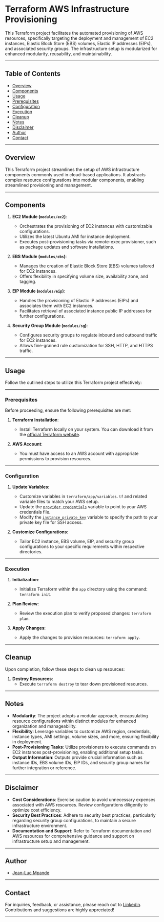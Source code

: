 # Terraform AWS Infrastructure Provisioning

This Terraform project facilitates the automated provisioning of AWS resources, specifically targeting the deployment and management of EC2 instances, Elastic Block Store (EBS) volumes, Elastic IP addresses (EIPs), and associated security groups. The infrastructure setup is modularized for enhanced modularity, reusability, and maintainability.

---

## Table of Contents

- [Overview](#overview)
- [Components](#components)
- [Usage](#usage)
- [Prerequisites](#prerequisites)
- [Configuration](#configuration)
- [Execution](#execution)
- [Cleanup](#cleanup)
- [Notes](#notes)
- [Disclaimer](#disclaimer)
- [Author](#author)
- [Contact](#contact)

---

## Overview

This Terraform project streamlines the setup of AWS infrastructure components commonly used in cloud-based applications. It abstracts complex resource configurations into modular components, enabling streamlined provisioning and management.

---

## Components

1. **EC2 Module (`modules/ec2`)**:
   - Orchestrates the provisioning of EC2 instances with customizable configurations.
   - Utilizes the latest Ubuntu AMI for instance deployment.
   - Executes post-provisioning tasks via remote-exec provisioner, such as package updates and software installations.

2. **EBS Module (`modules/ebs`)**:
   - Manages the creation of Elastic Block Store (EBS) volumes tailored for EC2 instances.
   - Offers flexibility in specifying volume size, availability zone, and tagging.

3. **EIP Module (`modules/eip`)**:
   - Handles the provisioning of Elastic IP addresses (EIPs) and associates them with EC2 instances.
   - Facilitates retrieval of associated instance public IP addresses for further configurations.

4. **Security Group Module (`modules/sg`)**:
   - Configures security groups to regulate inbound and outbound traffic for EC2 instances.
   - Allows fine-grained rule customization for SSH, HTTP, and HTTPS traffic.

---

## Usage

Follow the outlined steps to utilize this Terraform project effectively:

------

### Prerequisites

Before proceeding, ensure the following prerequisites are met:

1. **Terraform Installation**:
   - Install Terraform locally on your system. You can download it from the [official Terraform website](https://developer.hashicorp.com/terraform/install).

2. **AWS Account**:
   - You must have access to an AWS account with appropriate permissions to provision resources.

------

### Configuration

1. **Update Variables**:
   - Customize variables in `terraform/app/variables.tf` and related variable files to match your AWS setup.
   - Update the [`provider_credentials`](https://github.com/JL-Omega/Terraform-project/blob/main/app/variables.tf) variable to point to your AWS credentials file.
   - Modify the [`instance_private_key`](https://github.com/JL-Omega/Terraform-project/blob/main/modules/ec2/variables.tf) variable to specify the path to your private key file for SSH access.

2. **Customize Configurations**:
   - Tailor EC2 instance, EBS volume, EIP, and security group configurations to your specific requirements within respective directories.

------

### Execution

1. **Initialization**:
   - Initialize Terraform within the `app` directory using the command: `terraform init`.

2. **Plan Review**:
   - Review the execution plan to verify proposed changes: `terraform plan`.

3. **Apply Changes**:
   - Apply the changes to provision resources: `terraform apply`.

---

## Cleanup

Upon completion, follow these steps to clean up resources:

1. **Destroy Resources**:
   - Execute `terraform destroy` to tear down provisioned resources.

---

## Notes

- **Modularity**: The project adopts a modular approach, encapsulating resource configurations within distinct modules for enhanced organization and manageability.
- **Flexibility**: Leverage variables to customize AWS region, credentials, instance types, AMI settings, volume sizes, and more, ensuring flexibility in deployment.
- **Post-Provisioning Tasks**: Utilize provisioners to execute commands on EC2 instances post-provisioning, enabling additional setup tasks.
- **Output Information**: Outputs provide crucial information such as instance IDs, EBS volume IDs, EIP IDs, and security group names for further integration or reference.

---

## Disclaimer

- **Cost Considerations**: Exercise caution to avoid unnecessary expenses associated with AWS resources. Review configurations diligently to optimize cost efficiency.
- **Security Best Practices**: Adhere to security best practices, particularly regarding security group configurations, to maintain a secure infrastructure environment.
- **Documentation and Support**: Refer to Terraform documentation and AWS resources for comprehensive guidance and support on infrastructure setup and management.

---

## Author

- [Jean-Luc Mpande](https://www.linkedin.com/in/jean-luc-mpande-75981a23b/)

---

## Contact

For inquiries, feedback, or assistance, please reach out to [LinkedIn](https://www.linkedin.com/in/jean-luc-mpande-75981a23b/). Contributions and suggestions are highly appreciated!

---
